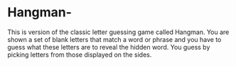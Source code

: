 # Hangman-
This is version of the classic letter guessing game called Hangman. You are shown a set of blank letters that match a word or phrase and you have to guess what these letters are to reveal the hidden word. You guess by picking letters from those displayed on the sides.
